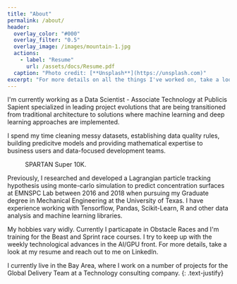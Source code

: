 ```yaml
---
title: "About"
permalink: /about/
header:
  overlay_color: "#000"
  overlay_filter: "0.5"
  overlay_image: /images/mountain-1.jpg
  actions:
    - label: "Resume"
      url: /assets/docs/Resume.pdf
  caption: "Photo credit: [**Unsplash**](https://unsplash.com)"
excerpt: "For more details on all the things I've worked on, take a look at my resume."
---
```


I'm currently working as a Data Scientist - Associate Technology at Publicis Sapient specialized in leading project evolutions that are being transitioned from traditional architecture to solutions where machine learning and deep learning approaches are implemented. 

I spend my time cleaning messy datasets, establishing data quality rules, building predicitve models and providing mathematical expertise to business users and data-focused development teams.

<figure style="width: 250px" class="align-right">
  <img src="{{ site.url }}{{ site.baseurl }}/images/spartan_carry.jpg" alt="">
  <figcaption>SPARTAN Super 10K.</figcaption>
</figure>

Previously, I researched and developed a Lagrangian particle tracking hypothesis using monte-carlo simulation to predict concentration surfaces at EMNSPC Lab between 2016 and 2018 when pursuing my Graduate degree in Mechanical Engineering at the University of Texas. I have experience working with Tensorflow, Pandas, Scikit-Learn, R and other data analysis and machine learning libraries.

My hobbies vary widly. Currently I particapate in Obstacle Races and I'm training for the Beast and Sprint race courses. I try to keep up with the weekly technological advances in the AI/GPU front. For more details, take a look at my resume and reach out to me on LinkedIn.

I currently live in the Bay Area, where I work on a number of projects for the Global Delivery Team at a Technology consulting company. 
{: .text-justify}

